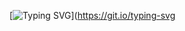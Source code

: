 [![Typing SVG](https://readme-typing-svg.demolab.com/?lines=hey+I'm+Pranav+text;Second+line+of+text)](https://git.io/typing-svg

<!--
**pranav-mahure/pranav-mahure** is a ✨ _special_ ✨ repository because its `README.md` (this file) appears on your GitHub profile.

Here are some ideas to get you started:

- 🔭 I’m currently working on ...
- 🌱 I’m currently learning ...
- 👯 I’m looking to collaborate on ...
- 🤔 I’m looking for help with ...
- 💬 Ask me about ...
- 📫 How to reach me: ...
- 😄 Pronouns: ...
- ⚡ Fun fact: ...
-->

